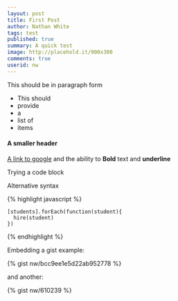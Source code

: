 ```yaml
---
layout: post
title: First Post
author: Nathan White
tags: test
published: true
summary: A quick test
image: http://placehold.it/900x300
comments: true
userid: nw 
---
```


This should be in paragraph form

* This should
* provide
* a
* list of
* items

#### A smaller header

[A link to google](http://google.com) and the ability to **Bold** text and __underline__

Trying a code block


Alternative syntax

{% highlight javascript %}

    [students].forEach(function(student){
      hire(student)
    })

{% endhighlight %}


Embedding a gist example:

{% gist nw/bcc9ee1e5d22ab952778 %}

and another:

{% gist nw/610239 %}